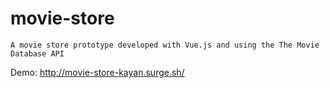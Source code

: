 # movie-store
```
A movie store prototype developed with Vue.js and using the The Movie Database API
```
Demo: http://movie-store-kayan.surge.sh/
